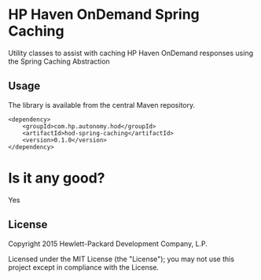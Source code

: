 # HP Haven OnDemand Spring Caching
Utility classes to assist with caching HP Haven OnDemand responses using the Spring Caching Abstraction

## Usage
The library is available from the central Maven repository.
    
    <dependency>
        <groupId>com.hp.autonomy.hod</groupId>
        <artifactId>hod-spring-caching</artifactId>
        <version>0.1.0</version>
    </dependency>
    
# Is it any good?
Yes

## License
Copyright 2015 Hewlett-Packard Development Company, L.P.

Licensed under the MIT License (the "License"); you may not use this project except in compliance with the License.
